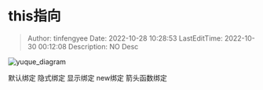 # this指向 <!-- omit in toc -->

> Author: tinfengyee
> Date: 2022-10-28 10:28:53
> LastEditTime: 2022-10-30 00:12:08
> Description: NO Desc

![yuque_diagram](https://tinf-pic.oss-cn-guangzhou.aliyuncs.com/img/2022/10/20221028103531.jpg)

默认绑定
隐式绑定
显示绑定
new绑定
箭头函数绑定

